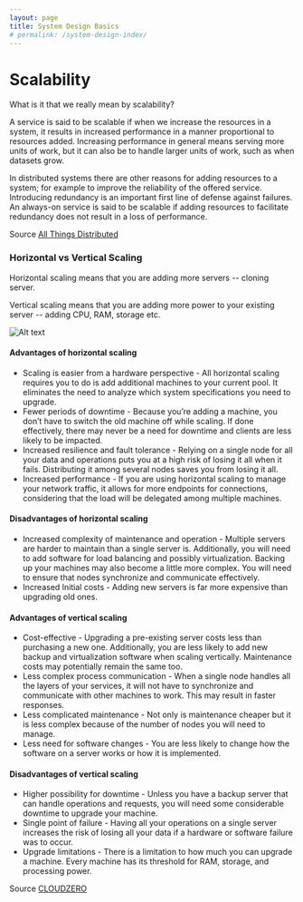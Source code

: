 ```yaml
---
layout: page
title: System Design Basics
# permalink: /system-design-index/
---
```



# Scalability

What is it that we really mean by scalability? 

A service is said to be scalable if when we increase the resources in a system, it results in increased performance in a manner proportional to resources added. 
Increasing performance in general means serving more units of work, but it can also be to handle larger units of work, such as when datasets grow.

In distributed systems there are other reasons for adding resources to a system; for example to improve the reliability of the offered service. Introducing redundancy is an important first line of defense against failures. An always-on service is said to be scalable if adding resources to facilitate redundancy does not result in a loss of performance.

Source [All Things Distributed](https://www.allthingsdistributed.com/2006/03/a_word_on_scalability.html)

### Horizontal vs Vertical Scaling

Horizontal scaling means that you are adding more servers -- cloning server.

Vertical scaling means that you are adding more power to your existing server -- adding CPU, RAM, storage etc. 

![Alt text](https://www.cloudzero.com/hubfs/blog/horizontal-vs-vertical-scaling.webp)


#### Advantages of horizontal scaling

* Scaling is easier from a hardware perspective - All horizontal scaling requires you to do is add additional machines to your current pool. It eliminates the need to analyze which system specifications you need to upgrade.
* Fewer periods of downtime - Because you’re adding a machine, you don’t have to switch the old machine off while scaling. If done effectively, there may never be a need for downtime and clients are less likely to be impacted.
* Increased resilience and fault tolerance - Relying on a single node for all your data and operations puts you at a high risk of losing it all when it fails. Distributing it among several nodes saves you from losing it all. 
* Increased performance - If you are using horizontal scaling to manage your network traffic, it allows for more endpoints for connections, considering that the load will be delegated among multiple machines.     

#### Disadvantages of horizontal scaling

* Increased complexity of maintenance and operation - Multiple servers are harder to maintain than a single server is. Additionally, you will need to add software for load balancing and possibly virtualization. Backing up your machines may also become a little more complex. You will need to ensure that nodes synchronize and communicate effectively. 
* Increased Initial costs - Adding new servers is far more expensive than upgrading old ones.   

#### Advantages of vertical scaling

* Cost-effective - Upgrading a pre-existing server costs less than purchasing a new one. Additionally, you are less likely to add new backup and virtualization software when scaling vertically. Maintenance costs may potentially remain the same too.
* Less complex process communication - When a single node handles all the layers of your services, it will not have to synchronize and communicate with other machines to work. This may result in faster responses.
* Less complicated maintenance - Not only is maintenance cheaper but it is less complex because of the number of nodes you will need to manage. 
* Less need for software changes - You are less likely to change how the software on a server works or how it is implemented.         

#### Disadvantages of vertical scaling

* Higher possibility for downtime - Unless you have a backup server that can handle operations and requests, you will need some considerable downtime to upgrade your machine. 
* Single point of failure - Having all your operations on a single server increases the risk of losing all your data if a hardware or software failure was to occur. 
* Upgrade limitations - There is a limitation to how much you can upgrade a machine. Every machine has its threshold for RAM, storage, and processing power. 

Source [CLOUDZERO](https://www.cloudzero.com/blog/horizontal-vs-vertical-scaling)